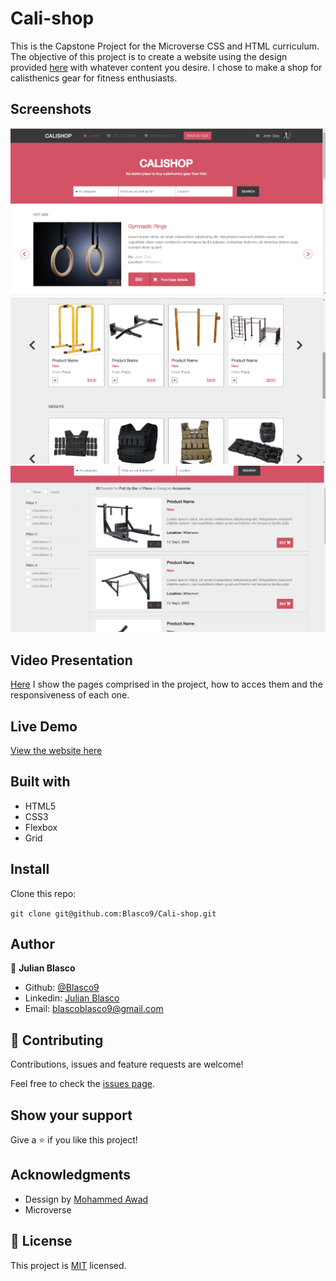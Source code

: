 # Cali-shop
This is the Capstone Project for the Microverse CSS and HTML curriculum. The objective of this project is to create a website using the design provided [here](https://www.behance.net/gallery/24796463/ZATTIX) with whatever content you desire. I chose to make a shop for calisthenics gear for fitness enthusiasts.

## Screenshots
![screenshot 1](./screenshots/Screenshot1.bmp)
![screenshot 2](./screenshots/Screenshot2.bmp)
![screenshot 2](./screenshots/Screenshot3.bmp)

## Video Presentation
[Here](https://www.loom.com/share/d79b425a6d2c45fd8606fcf307f66e14) I show the pages comprised in the project, how to acces them and the responsiveness of each one.

## Live Demo
[View the website here](https://blasco9.github.io/Cali-shop/)

## Built with
- HTML5
- CSS3
- Flexbox
- Grid

## Install

Clone this repo:

`git clone git@github.com:Blasco9/Cali-shop.git`

## Author

👤 **Julian Blasco**

- Github: [@Blasco9](https://github.com/Blasco9)
- Linkedin: [Julian Blasco](https://www.linkedin.com/in/julian-blasco/)
- Email: blascoblasco9@gmail.com

## 🤝 Contributing

Contributions, issues and feature requests are welcome!

Feel free to check the [issues page](issues/).

## Show your support

Give a ⭐️ if you like this project!

## Acknowledgments

- Dessign by [Mohammed Awad](https://www.behance.net/M_Awad)
- Microverse

## 📝 License

This project is [MIT](lic.url) licensed.
